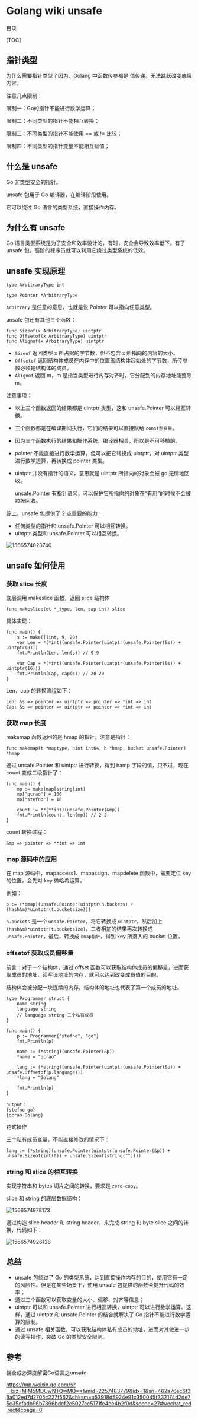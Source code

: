 # Golang wiki unsafe

目录

[TOC]

## 指针类型

为什么需要指针类型？因为，Golang 中函数传参都是  值传递。无法跳跃改变底层内容。

注意几点限制：

限制一：Go的指针不能进行数学运算；

限制二：不同类型的指针不能相互转换；

限制三：不同类型的指针不能使用 == 或 != 比较；

限制四：不同类型的指针变量不能相互赋值；

## 什么是 unsafe

Go 非类型安全的指针。

unsafe 包用于 Go 编译器，在编译阶段使用。

它可以绕过 Go 语言的类型系统，直接操作内存。

## 为什么有 unsafe

Go 语言类型系统是为了安全和效率设计的，有时，安全会导致效率低下。有了 unsafe 包，高阶的程序员就可以利用它绕过类型系统的低效。

## unsafe 实现原理

```
type ArbitraryType int

type Pointer *ArbitraryType
```

 `Arbitrary` 是任意的意思，也就是说 Pointer 可以指向任意类型。

unsafe 包还有其他三个函数：

```
func Sizeof(x ArbitraryType) uintptr
func Offsetof(x ArbitraryType) uintptr
func Alignof(x ArbitraryType) uintptr
```

-   `Sizeof` 返回类型 x 所占据的字节数，但不包含 x 所指向的内容的大小。
-   `Offsetof` 返回结构体成员在内存中的位置离结构体起始处的字节数，所传参数必须是结构体的成员。
-   `Alignof` 返回 m，m 是指当类型进行内存对齐时，它分配到的内存地址能整除 m。

注意事项：

-   以上三个函数返回的结果都是 uintptr 类型，这和 unsafe.Pointer 可以相互转换。

-   三个函数都是在编译期间执行，它们的结果可以直接赋给 `const型变量`。

-   因为三个函数执行的结果和操作系统、编译器相关，所以是不可移植的。

-   pointer 不能直接进行数学运算，但可以把它转换成 uintptr，对 uintptr 类型进行数学运算，再转换成 pointer 类型。

-   uintptr 并没有指针的语义，意思就是 uintptr 所指向的对象会被 gc 无情地回收。

    unsafe.Pointer 有指针语义，可以保护它所指向的对象在“有用”的时候不会被垃圾回收。

综上，unsafe 包提供了 2 点重要的能力：

-   任何类型的指针和 unsafe.Pointer 可以相互转换。
-   uintptr 类型和 unsafe.Pointer 可以相互转换。

![1566574023740](pics/1566574023740.png)

## unsafe 如何使用

### 获取 slice 长度

底层调用 makeslice 函数，返回  slice 结构体

```
func makeslice(et *_type, len, cap int) slice
```

具体实现：

```
func main() {
    s := make([]int, 9, 20)
    var Len = *(*int)(unsafe.Pointer(uintptr(unsafe.Pointer(&s)) + uintptr(8)))
    fmt.Println(Len, len(s)) // 9 9
    
    var Cap = *(*int)(unsafe.Pointer(uintptr(unsafe.Pointer(&s)) + uintptr(16)))
    fmt.Println(Cap, cap(s)) // 20 20
}
```

Len，cap 的转换流程如下：

```
Len: &s => pointer => uintptr => pointer => *int => int
Cap: &s => pointer => uintptr => pointer => *int => int
```

### 获取 map 长度

makemap 函数返回的是 hmap 的指针，注意是指针：

```
func makemap(t *maptype, hint int64, h *hmap, bucket unsafe.Pointer) *hmap
```

通过 unsafe.Pointer 和 uintptr 进行转换，得到 hamp 字段的值，只不过，现在 count 变成二级指针了：

```
func main() {
    mp := make(map[string]int)
    mp["qcrao"] = 100
    mp["stefno"] = 18
    
    count := **(**int)(unsafe.Pointer(&mp))
    fmt.Println(count, len(mp)) // 2 2
}
```

count 转换过程：

```
&mp => pointer => **int => int
```

### map 源码中的应用

在 map 源码中，mapaccess1、mapassign、mapdelete 函数中，需要定位 key 的位置，会先对 key 做哈希运算。

例如：

```
b := (*bmap)(unsafe.Pointer(uintptr(h.buckets) + (hash&m)*uintptr(t.bucketsize)))
```

`h.buckets` 是一个 `unsafe.Pointer`，将它转换成 `uintptr`，然后加上 `(hash&m)*uintptr(t.bucketsize)`，二者相加的结果再次转换成 `unsafe.Pointer`，最后，转换成 `bmap指针`，得到 key 所落入的 bucket 位置。

### offsetof 获取成员偏移量

前言：对于一个结构体，通过 offset 函数可以获取结构体成员的偏移量，进而获取成员的地址，读写该地址的内存，就可以达到改变成员值的目的。

结构体会被分配一块连续的内存，结构体的地址也代表了第一个成员的地址。

```
type Programmer struct {
    name string
    language string
    // language string 三个私有成员
}

func main() {
    p := Programmer{"stefno", "go"}
    fmt.Println(p)
    
    name := (*string)(unsafe.Pointer(&p))
    *name = "qcrao"
    
    lang := (*string)(unsafe.Pointer(uintptr(unsafe.Pointer(&p)) + unsafe.Offsetof(p.language)))
    *lang = "Golang"
    
    fmt.Println(p)
}

output：
{stefno go}
{qcrao Golang}
```

花式操作

三个私有成员变量，不能直接修改的情况下：

```
lang := (*string)(unsafe.Pointer(uintptr(unsafe.Pointer(&p)) + unsafe.Sizeof(int(0)) + unsafe.Sizeof(string(""))))
```

### string 和 slice 的相互转换

实现字符串和 bytes 切片之间的转换，要求是 `zero-copy`。

slice 和 string 的底层数据结构：

![1566574978173](pics/1566574978173.png)

通过构造 slice header 和 string header，来完成 string 和 byte slice 之间的转换，代码如下：

![1566574926128](pics/1566574926128.png)

## 总结

-   unsafe 包绕过了 Go 的类型系统，达到直接操作内存的目的，使用它有一定的风险性。但是在某些场景下，使用 unsafe 包提供的函数会提升代码的效率；
-   通过三个函数可以获取变量的大小、偏移、对齐等信息；
-   uintptr 可以和 unsafe.Pointer 进行相互转换，uintptr 可以进行数学运算。这样，通过 uintptr 和 unsafe.Pointer 的结合就解决了 Go 指针不能进行数学运算的限制。
-   通过 unsafe 相关函数，可以获取结构体私有成员的地址，进而对其做进一步的读写操作，突破 Go 的类型安全限制。

## 参考

饶全成@深度解密Go语言之unsafe

<https://mp.weixin.qq.com/s?__biz=MjM5MDUwNTQwMQ==&mid=2257483779&idx=1&sn=462a76ec6f36a012ed7d2705c227f562&chksm=a53918d5924e91c350045f332174d2de75c35efadb96b7896bdcf2c5027cc5171fe4ee4b2f0d&scene=27#wechat_redirect&cpage=0>